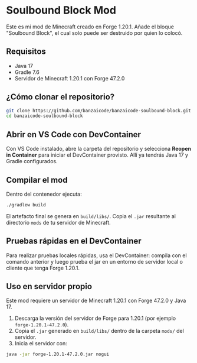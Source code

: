 # Soulbound Block Mod

Este es mi mod de Minecraft creado en Forge 1.20.1. Añade el bloque "Soulbound Block", el cual solo puede ser destruido por quien lo colocó.

## Requisitos

- Java 17
- Gradle 7.6
- Servidor de Minecraft 1.20.1 con Forge 47.2.0

## ¿Cómo clonar el repositorio?

```bash
git clone https://github.com/banzaicode/banzaicode-soulbound-block.git
cd banzaicode-soulbound-block
```

## Abrir en VS Code con DevContainer

Con VS Code instalado, abre la carpeta del repositorio y selecciona **Reopen in Container** para iniciar el DevContainer provisto. Allí ya tendrás Java 17 y Gradle configurados.

## Compilar el mod

Dentro del contenedor ejecuta:

```bash
./gradlew build
```

El artefacto final se genera en `build/libs/`. Copia el `.jar` resultante al directorio `mods` de tu servidor de Minecraft.

## Pruebas rápidas en el DevContainer

Para realizar pruebas locales rápidas, usa el DevContainer: compila con el comando anterior y luego prueba el jar en un entorno de servidor local o cliente que tenga Forge 1.20.1.

## Uso en servidor propio

Este mod requiere un servidor de Minecraft 1.20.1 con Forge 47.2.0 y Java 17.

1. Descarga la versión del servidor de Forge para 1.20.1 (por ejemplo `forge-1.20.1-47.2.0`).
2. Copia el `.jar` generado en `build/libs/` dentro de la carpeta `mods/` del servidor.
3. Inicia el servidor con:

```bash
java -jar forge-1.20.1-47.2.0.jar nogui
```
